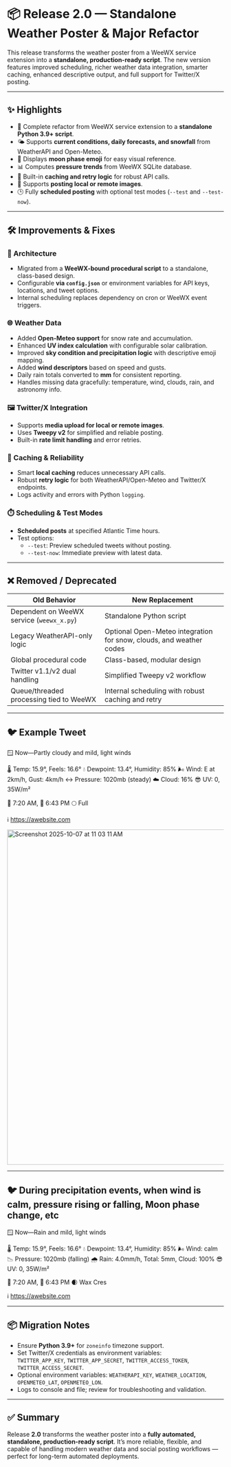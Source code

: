 # 📦 Release 2.0 — Standalone Weather Poster & Major Refactor

This release transforms the weather poster from a WeeWX service extension into a **standalone, production-ready script**. The new version features improved scheduling, richer weather data integration, smarter caching, enhanced descriptive output, and full support for Twitter/X posting.

---

## ✨ Highlights

- 🚀 Complete refactor from WeeWX service extension to a **standalone Python 3.9+ script**.
- 🌤️ Supports **current conditions, daily forecasts, and snowfall** from WeatherAPI and Open-Meteo.
- 🌙 Displays **moon phase emoji** for easy visual reference.
- 📊 Computes **pressure trends** from WeeWX SQLite database.
- 🧠 Built-in **caching and retry logic** for robust API calls.
- 📸 Supports **posting local or remote images**.
- 🕒 Fully **scheduled posting** with optional test modes (`--test` and `--test-now`).

---

## 🛠️ Improvements & Fixes

### 🧱 Architecture
- Migrated from a **WeeWX-bound procedural script** to a standalone, class-based design.
- Configurable **via `config.json`** or environment variables for API keys, locations, and tweet options.
- Internal scheduling replaces dependency on cron or WeeWX event triggers.

### 🌐 Weather Data
- Added **Open-Meteo support** for snow rate and accumulation.
- Enhanced **UV index calculation** with configurable solar calibration.
- Improved **sky condition and precipitation logic** with descriptive emoji mapping.
- Added **wind descriptors** based on speed and gusts.
- Daily rain totals converted to **mm** for consistent reporting.
- Handles missing data gracefully: temperature, wind, clouds, rain, and astronomy info.

### 🖼️ Twitter/X Integration
- Supports **media upload for local or remote images**.
- Uses **Tweepy v2** for simplified and reliable posting.
- Built-in **rate limit handling** and error retries.

### 🧩 Caching & Reliability
- Smart **local caching** reduces unnecessary API calls.
- Robust **retry logic** for both WeatherAPI/Open-Meteo and Twitter/X endpoints.
- Logs activity and errors with Python `logging`.

### ⏱️ Scheduling & Test Modes
- **Scheduled posts** at specified Atlantic Time hours.
- Test options:
  - `--test`: Preview scheduled tweets without posting.
  - `--test-now`: Immediate preview with latest data.

---

## ❌ Removed / Deprecated

| Old Behavior | New Replacement |
|--------------|----------------|
| Dependent on WeeWX service (`weewx_x.py`) | Standalone Python script |
| Legacy WeatherAPI-only logic | Optional Open-Meteo integration for snow, clouds, and weather codes |
| Global procedural code | Class-based, modular design |
| Twitter v1.1/v2 dual handling | Simplified Tweepy v2 workflow |
| Queue/threaded processing tied to WeeWX | Internal scheduling with robust caching and retry |

---

## 🐦 Example Tweet

🪟 Now—Partly cloudy and mild, light winds

🌡️ Temp: 15.9°, Feels: 16.6°
💧 Dewpoint: 13.4°, Humidity: 85%
🌬️ Wind: E at 2km/h, Gust: 4km/h
↔️ Pressure: 1020mb (steady)
☁️ Cloud: 16%
😎 UV: 0, 35W/m²

🌅 7:20 AM, 🌇 6:43 PM
🌕 Full

ℹ️ https://awebsite.com

<img width="593" height="778" alt="Screenshot 2025-10-07 at 11 03 11 AM" src="https://github.com/user-attachments/assets/3d52ce51-9482-44b9-9555-76bf4432ba3c" />

--- 

## 🐦 During precipitation events, when wind is calm, pressure rising or falling, Moon phase change, etc

🪟 Now—Rain and mild, light winds

🌡️ Temp: 15.9°, Feels: 16.6°
💧 Dewpoint: 13.4°, Humidity: 85%
🌬️ Wind: calm
📉 Pressure: 1020mb (falling)
🌧️ Rain: 4.0mm/h, Total: 5mm, Cloud: 100%
😎 UV: 0, 35W/m²

🌅 7:20 AM, 🌇 6:43 PM
🌒 Wax Cres

ℹ️ https://awebsite.com

---

## 📦 Migration Notes

- Ensure **Python 3.9+** for `zoneinfo` timezone support.
- Set Twitter/X credentials as environment variables:  
  `TWITTER_APP_KEY`, `TWITTER_APP_SECRET`, `TWITTER_ACCESS_TOKEN`, `TWITTER_ACCESS_SECRET`.
- Optional environment variables: `WEATHERAPI_KEY`, `WEATHER_LOCATION`, `OPENMETEO_LAT`, `OPENMETEO_LON`.
- Logs to console and file; review for troubleshooting and validation.

---

## ✅ Summary

Release **2.0** transforms the weather poster into a **fully automated, standalone, production-ready script**. It’s more reliable, flexible, and capable of handling modern weather data and social posting workflows — perfect for long-term automated deployments.
